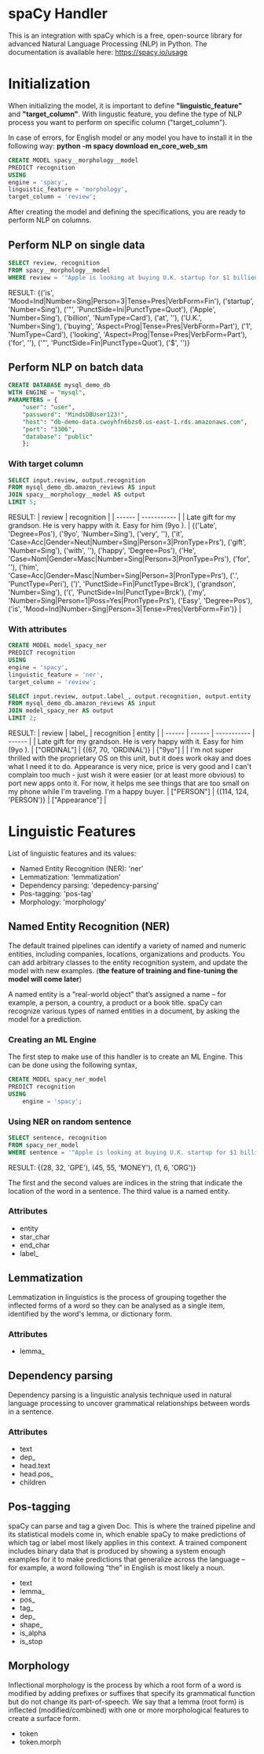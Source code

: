# spaCy Handler

This is an integration with spaCy which is a free, open-source library for advanced Natural Language Processing (NLP) in Python. The documentation is available here: https://spacy.io/usage

# Initialization

When initializing the model, it is important to define **"linguistic_feature"** and **"target_column"**. With lingustic feature, you define the type of NLP process you want to perform on specific column ("target_column").

In case of errors, for English model or any model you have to install it in the following way: **python -m spacy download en_core_web_sm**

```sql
CREATE MODEL spacy__morphology__model
PREDICT recognition
USING
engine = 'spacy',
linguistic_feature = 'morphology',
target_column = 'review';
```

After creating the model and defining the specifications, you are ready to perform NLP on columns.

## Perform NLP on single data

```sql
SELECT review, recognition
FROM spacy__morphology__model
WHERE review = '"Apple is looking at buying U.K. startup for $1 billion"';
```

RESULT:
{('is', 'Mood=Ind|Number=Sing|Person=3|Tense=Pres|VerbForm=Fin'),
('startup', 'Number=Sing'), ('"', 'PunctSide=Ini|PunctType=Quot'),
('Apple', 'Number=Sing'), ('billion', 'NumType=Card'), ('at', ''),
('U.K.', 'Number=Sing'), ('buying', 'Aspect=Prog|Tense=Pres|VerbForm=Part'),
('1', 'NumType=Card'), ('looking', 'Aspect=Prog|Tense=Pres|VerbForm=Part'),
('for', ''),
('"', 'PunctSide=Fin|PunctType=Quot'),
('$', '')}

## Perform NLP on batch data

```sql
CREATE DATABASE mysql_demo_db
WITH ENGINE = "mysql",
PARAMETERS = {
    "user": "user",
    "password": "MindsDBUser123!",
    "host": "db-demo-data.cwoyhfn6bzs0.us-east-1.rds.amazonaws.com",
    "port": "3306",
    "database": "public"
    };
```

### With target column

```sql
SELECT input.review, output.recognition
FROM mysql_demo_db.amazon_reviews AS input
JOIN spacy__morphology__model AS output
LIMIT 5;
```

RESULT:
| review | recognition |
| ------ | ----------- |
| Late gift for my grandson. He is very happy with it. Easy for him (9yo ). | {('Late', 'Degree=Pos'), ('9yo', 'Number=Sing'), ('very', ''), ('it', 'Case=Acc\|Gender=Neut|Number=Sing|Person=3|PronType=Prs'), ('gift', 'Number=Sing'), ('with', ''), ('happy', 'Degree=Pos'), ('He', 'Case=Nom|Gender=Masc|Number=Sing|Person=3|PronType=Prs'), ('for', ''), ('him', 'Case=Acc|Gender=Masc|Number=Sing|Person=3|PronType=Prs'), ('.', 'PunctType=Peri'), (')', 'PunctSide=Fin|PunctType=Brck'), ('grandson', 'Number=Sing'), ('(', 'PunctSide=Ini|PunctType=Brck'), ('my', 'Number=Sing|Person=1|Poss=Yes|PronType=Prs'), ('Easy', 'Degree=Pos'), ('is', 'Mood=Ind|Number=Sing|Person=3|Tense=Pres|VerbForm=Fin')} |

### With attributes

```sql
CREATE MODEL model_spacy_ner
PREDICT recognition
USING
engine = 'spacy',
linguistic_feature = 'ner',
target_column = 'review';
```

```sql
SELECT input.review, output.label_, output.recognition, output.entity
FROM mysql_demo_db.amazon_reviews AS input
JOIN model_spacy_ner AS output
LIMIT 2;
```

RESULT:
| review | label\_ | recognition | entity |
| ------ | ------ | ----------- | ------ |
| Late gift for my grandson. He is very happy with it. Easy for him (9yo ). | ["ORDINAL"] | {(67, 70, 'ORDINAL')} | ["9yo"] |
| I'm not super thrilled with the proprietary OS on this unit, but it does work okay and does what I need it to do. Appearance is very nice, price is very good and I can't complain too much - just wish it were easier (or at least more obvious) to port new apps onto it. For now, it helps me see things that are too small on my phone while I'm traveling. I'm a happy buyer. | ["PERSON"] | {(114, 124, 'PERSON')} | ["Appearance"] |

# Linguistic Features

List of linguistic features and its values:

- Named Entity Recognition (NER): 'ner'
- Lemmatization: 'lemmatization'
- Dependency parsing: 'depedency-parsing'
- Pos-tagging: 'pos-tag'
- Morphology: 'morphology'

## Named Entity Recognition (NER)

The default trained pipelines can identify a variety of named and numeric entities, including companies, locations, organizations and products. You can add arbitrary classes to the entity recognition system, and update the model with new examples. (**the feature of training and fine-tuning the model will come later**)

A named entity is a “real-world object” that’s assigned a name – for example, a person, a country, a product or a book title. spaCy can recognize various types of named entities in a document, by asking the model for a prediction.

### Creating an ML Engine

The first step to make use of this handler is to create an ML Engine. This can be done using the following syntax,

```sql
CREATE MODEL spacy_ner_model
PREDICT recognition
USING
    engine = 'spacy';
```

### Using NER on random sentence

```sql
SELECT sentence, recognition
FROM spacy_ner_model
WHERE sentence = '"Apple is looking at buying U.K. startup for $1 billion"';
```

RESULT: {(28, 32, 'GPE'), (45, 55, 'MONEY'), (1, 6, 'ORG')}

The first and the second values are indices in the string that indicate the location
of the word in a sentence. The third value is a named entity.

### Attributes

- entity
- star_char
- end_char
- label\_

## Lemmatization

Lemmatization in linguistics is the process of grouping together the inflected forms of a word so they can be analysed as a single item, identified by the word's lemma, or dictionary form.

### Attributes

- lemma\_

## Dependency parsing

Dependency parsing is a linguistic analysis technique used in natural language processing to uncover grammatical relationships between words in a sentence.

### Attributes

- text
- dep\_
- head.text
- head.pos\_
- children

## Pos-tagging

spaCy can parse and tag a given Doc. This is where the trained pipeline and its statistical models come in, which enable spaCy to make predictions of which tag or label most likely applies in this context. A trained component includes binary data that is produced by showing a system enough examples for it to make predictions that generalize across the language – for example, a word following “the” in English is most likely a noun.

- text
- lemma\_
- pos\_
- tag\_
- dep\_
- shape\_
- is_alpha
- is_stop

## Morphology

Inflectional morphology is the process by which a root form of a word is modified by adding prefixes or suffixes that specify its grammatical function but do not change its part-of-speech. We say that a lemma (root form) is inflected (modified/combined) with one or more morphological features to create a surface form.

- token
- token.morph
